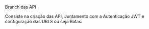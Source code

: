 Branch das API

Consiste na criação das API, Juntamento com a 
Autenticação JWT e configuração das URLS ou seja Rotas.
